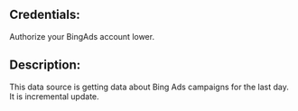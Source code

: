 ## Credentials:
Authorize your BingAds account lower.

## Description:
This data source is getting data about Bing Ads campaigns for the last day. It is incremental update.
